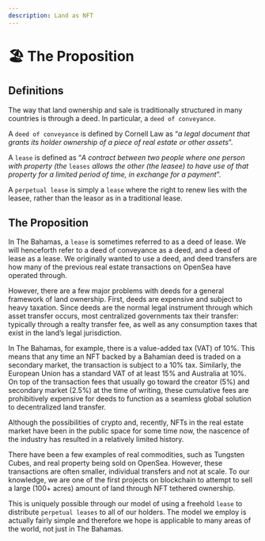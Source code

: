 ```yaml
---
description: Land as NFT
---
```


# 🏖 The Proposition

## Definitions

The way that land ownership and sale is traditionally structured in many countries is through a deed. In particular, a `deed of conveyance`.&#x20;

A `deed of conveyance`  is defined by Cornell Law as “_a legal document that grants its holder ownership of a piece of real estate or other assets_”.&#x20;

A `lease` is defined as “_A contract between two people where one person with property (the_ `leases` _allows the other (the leasee) to have use of that property for a limited period of time, in exchange for a payment_”.&#x20;

A `perpetual lease` is simply a `lease` where the right to renew lies with the leasee, rather than the leasor as in a traditional lease.

## The Proposition

In The Bahamas, a `lease` is sometimes referred to as a deed of lease. We will henceforth refer to a deed of conveyance as a deed, and a deed of lease as a lease. We originally wanted to use a deed, and deed transfers are how many of the previous real estate transactions on OpenSea have operated through.&#x20;

However, there are a few major problems with deeds for a general framework of land ownership. First, deeds are expensive and subject to heavy taxation. Since deeds are the normal legal instrument through which asset transfer occurs, most centralized governments tax their transfer: typically through a realty transfer fee, as well as any consumption taxes that exist in the land’s legal jurisdiction.&#x20;

In The Bahamas, for example, there is a value-added tax (VAT) of 10%. This means that any time an NFT backed by a Bahamian deed is traded on a secondary market, the transaction is subject to a 10% tax. Similarly, the European Union has a standard VAT of at least 15% and Australia at 10%. On top of the transaction fees that usually go toward the creator (5%) and secondary market (2.5%) at the time of writing, these cumulative fees are prohibitively expensive for deeds to function as a seamless global solution to decentralized land transfer.

Although the possibilities of crypto and, recently, NFTs in the real estate market have been in the public space for some time now, the nascence of the industry has resulted in a relatively limited history.&#x20;

There have been a few examples of real commodities, such as Tungsten Cubes, and real property being sold on OpenSea. However, these transactions are often smaller, individual transfers and not at scale. To our knowledge, we are one of the first projects on blockchain to attempt to sell a large (100+ acres) amount of land through NFT tethered ownership.

This is uniquely possible through our model of using a freehold `lease` to distribute `perpetual leases` to all of our holders. The model we employ is actually fairly simple and therefore we hope is applicable to many areas of the world, not just in The Bahamas.&#x20;



##













